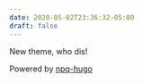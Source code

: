 ```yaml
---
date: 2020-05-02T23:36:32-05:00
draft: false
---
```


New theme, who dis!

Powered by [npq-hugo](https://github.com/saadnpq/npq-hugo)
